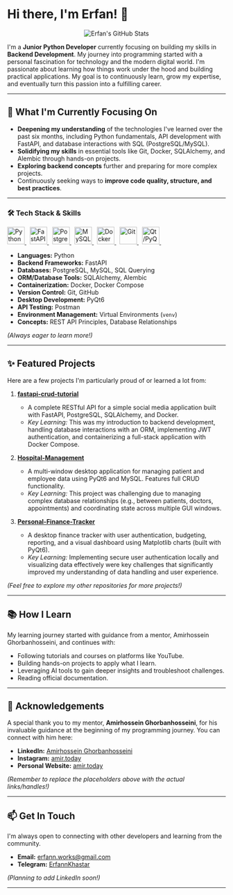 # Hi there, I'm Erfan! 👋

<p align="center">
  <img src="https://github-readme-stats.vercel.app/api?username=ErfannKhastar&show_icons=true&theme=radical" alt="Erfan's GitHub Stats"/>
</p>

I'm a **Junior Python Developer** currently focusing on building my skills in **Backend Development**. My journey into programming started with a personal fascination for technology and the modern digital world. I'm passionate about learning how things work under the hood and building practical applications. My goal is to continuously learn, grow my expertise, and eventually turn this passion into a fulfilling career.

---

## 🌱 What I'm Currently Focusing On

-   **Deepening my understanding** of the technologies I've learned over the past six months, including Python fundamentals, API development with FastAPI, and database interactions with SQL (PostgreSQL/MySQL).
-   **Solidifying my skills** in essential tools like Git, Docker, SQLAlchemy, and Alembic through hands-on projects.
-   **Exploring backend concepts** further and preparing for more complex projects.
-   Continuously seeking ways to **improve code quality, structure, and best practices**.

---
### 🛠️ Tech Stack & Skills

<p align="left">
  <a href="https://www.python.org" target="_blank" rel="noreferrer"> <img src="https://cdn.jsdelivr.net/gh/devicons/devicon/icons/python/python-original.svg" alt="Python" width="40" height="40"/> </a> &nbsp;
  <a href="https://fastapi.tiangolo.com/" target="_blank" rel="noreferrer"> <img src="https://cdn.jsdelivr.net/gh/devicons/devicon/icons/fastapi/fastapi-original.svg" alt="FastAPI" width="40" height="40"/> </a> &nbsp;
  <a href="https://www.postgresql.org" target="_blank" rel="noreferrer"> <img src="https://cdn.jsdelivr.net/gh/devicons/devicon/icons/postgresql/postgresql-original.svg" alt="PostgreSQL" width="40" height="40"/> </a> &nbsp;
  <a href="https://www.mysql.com/" target="_blank" rel="noreferrer"> <img src="https://cdn.jsdelivr.net/gh/devicons/devicon/icons/mysql/mysql-original-wordmark.svg" alt="MySQL" width="40" height="40"/> </a> &nbsp;
  <a href="https://www.docker.com/" target="_blank" rel="noreferrer"> <img src="https://cdn.jsdelivr.net/gh/devicons/devicon/icons/docker/docker-original.svg" alt="Docker" width="40" height="40"/> </a> &nbsp;
  <a href="https://git-scm.com/" target="_blank" rel="noreferrer"> <img src="https://cdn.jsdelivr.net/gh/devicons/devicon/icons/git/git-original.svg" alt="Git" width="40" height="40"/> </a> &nbsp;
  <a href="https://www.qt.io/" target="_blank" rel="noreferrer"> <img src="https://cdn.jsdelivr.net/gh/devicons/devicon/icons/qt/qt-original.svg" alt="Qt/PyQt6" width="40" height="40"/> </a> &nbsp;
</p>

- **Languages:** Python
- **Backend Frameworks:** FastAPI
- **Databases:** PostgreSQL, MySQL, SQL Querying
- **ORM/Database Tools:** SQLAlchemy, Alembic
- **Containerization:** Docker, Docker Compose
- **Version Control:** Git, GitHub
- **Desktop Development:** PyQt6
- **API Testing:** Postman
- **Environment Management:** Virtual Environments (`venv`)
- **Concepts:** REST API Principles, Database Relationships

*(Always eager to learn more!)*

---

## ✨ Featured Projects

Here are a few projects I'm particularly proud of or learned a lot from:

1.  **[fastapi-crud-tutorial](https://github.com/ErfannKhastar/fastapi-crud-tutorial)**
    * A complete RESTful API for a simple social media application built with FastAPI, PostgreSQL, SQLAlchemy, and Docker.
    * *Key Learning:* This was my introduction to backend development, handling database interactions with an ORM, implementing JWT authentication, and containerizing a full-stack application with Docker Compose.

2.  **[Hospital-Management](https://github.com/ErfannKhastar/Hospital-Management)**
    * A multi-window desktop application for managing patient and employee data using PyQt6 and MySQL. Features full CRUD functionality.
    * *Key Learning:* This project was challenging due to managing complex database relationships (e.g., between patients, doctors, appointments) and coordinating state across multiple GUI windows.

3.  **[Personal-Finance-Tracker](https://github.com/ErfannKhastar/Personal-Finance-Tracker)**
    * A desktop finance tracker with user authentication, budgeting, reporting, and a visual dashboard using Matplotlib charts (built with PyQt6).
    * *Key Learning:* Implementing secure user authentication locally and visualizing data effectively were key challenges that significantly improved my understanding of data handling and user experience.

*(Feel free to explore my other repositories for more projects!)*

---

## 📚 How I Learn

My learning journey started with guidance from a mentor, Amirhossein Ghorbanhosseini, and continues with:
-   Following tutorials and courses on platforms like YouTube.
-   Building hands-on projects to apply what I learn.
-   Leveraging AI tools to gain deeper insights and troubleshoot challenges.
-   Reading official documentation.

---

## 🙏 Acknowledgements

A special thank you to my mentor, **Amirhossein Ghorbanhosseini**, for his invaluable guidance at the beginning of my programming journey. You can connect with him here:
-   **LinkedIn:** [Amirhossein Ghorbanhosseini](https://www.linkedin.com/in/amirtoday/)
-   **Instagram:** [amir.today](https://www.instagram.com/amir.today/)
-   **Personal Website:** [amir.today](https://amir.today)

*(Remember to replace the placeholders above with the actual links/handles!)*

---

## 📫 Get In Touch

I'm always open to connecting with other developers and learning from the community.

-   **Email:** [erfann.works@gmail.com](mailto:erfann.works@gmail.com)
-   **Telegram:** [ErfannKhastar](https://t.me/ErfannKhastar)

*(Planning to add LinkedIn soon!)*

---
